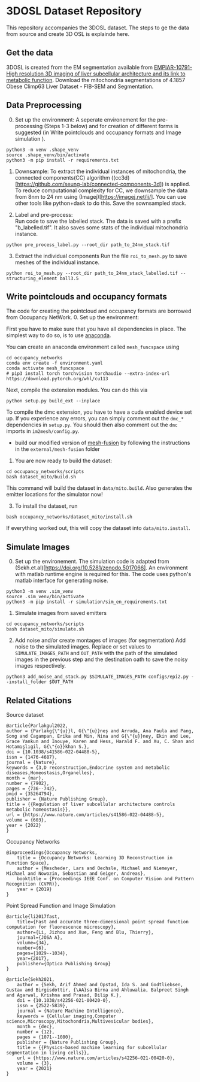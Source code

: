 # 3DOSL Dataset Repository

This repository accompanies the 3DOSL dataset. The steps to ge the data from source and create 3D OSL is explainde here. 

## Get the data
3DOSL is created from the EM segmentation available from [EMPIAR-10791-High resolution 3D imaging of liver subcellular architecture and its link to metabolic function](https://www.ebi.ac.uk/empiar/EMPIAR-10791/). Download the mitochondria segmentations of 4.1857 Obese Climp63 Liver Dataset - FIB-SEM and Segmentation. 


## Data Preprocessing 
0. Set up the environment: A seperate environement for the pre-processing (Steps 1-3 below) and for creation of different forms is suggested (in Write pointclouds and occupancy formats and Image simulation ). 
```
python3 -m venv .shape_venv
source .shape_venv/bin/activate
python3 -m pip install -r requirements.txt
```

1. Downsample: To extract the individual instances of mitochondria, the connected components(CC) algorithm ((cc3d)[https://github.com/seung-lab/connected-components-3d]) is applied. To reduce computational complexity for CC, we downsample the data from 8nm to 24 nm using (Imagej)[https://imagej.net/ij/]. You can use other tools like python+dask to do this. Save the sownsampled stack.  


2. Label and pre-process:  
Run code to save the labelled stack. The data is saved with a prefix "b_labelled.tif". It also saves some stats of the individual mitochondria instance. 
```
python pre_process_label.py --root_dir path_to_24nm_stack.tif
```
3.  Extract the individual components
Run the file `roi_to_mesh.py` to save meshes of the individual instance. 
```
python roi_to_mesh.py --root_dir path_to_24nm_stack_labelled.tif --structuring_element ball3.5 
```

##  Write pointclouds and occupancy formats 
The code for creating the pointcloud and occupancy formats are borrowed from Occupancy NetWork. 
0. Set up the environment:

First you have to make sure that you have all dependencies in place.
The simplest way to do so, is to use [anaconda](https://www.anaconda.com/). 

You can create an anaconda environment called `mesh_funcspace` using
```
cd occupancy_networks
conda env create -f environment.yaml
conda activate mesh_funcspace
# pip3 install torch torchvision torchaudio --extra-index-url https://download.pytorch.org/whl/cu113

```

Next, compile the extension modules.
You can do this via
```
python setup.py build_ext --inplace
```

To compile the dmc extension, you have to have a cuda enabled device set up.
If you experience any errors, you can simply comment out the `dmc_*` dependencies in `setup.py`.
You should then also comment out the `dmc` imports in `im2mesh/config.py`.
* build our modified version of [mesh-fusion](https://github.com/davidstutz/mesh-fusion) by following the instructions in the `external/mesh-fusion` folder


1. You are now ready to build the dataset:
```
cd occupancy_networks/scripts
bash dataset_mito/build.sh
``` 

This command will build the dataset in `data/mito.build`. Also generates the emitter locations for the simulator now! 

3. To install the dataset, run
```
bash occupancy_networks/dataset_mito/install.sh
```
If everything worked out, this will copy the dataset into `data/mito.install`.


## Simulate Images
0. Set up the environement. 
The simulation code is adapted from (Sekh.et.al)[https://doi.org/10.5281/zenodo.5017066]. An environment with matlab runtime engine is required for this. The code uses python's matlab interface for generating noise. 
```
python3 -m venv .sim_venv
source .sim_venv/bin/activate
python3 -m pip install -r simulation/sim_en_requirements.txt
```
1. Simulate images from saved emitters
```
cd occupancy_networks/scripts
bash dataset_mito/simulate.sh
```
2. Add noise and/or create montages of images (for segmentation)
Add noise to the simulated images. Replace or set values to `SIMULATE_IMAGES_PATH` and `OUT_PATH` with the path of the simulated images in the previous step and the destination oath to save the noisy images respectively. 
```
python3 add_noise_and_stack.py $SIMULATE_IMAGES_PATH configs/epi2.py --install_folder $OUT_PATH
```

## Related Citations
Source dataset

    @article{Parlakgul2022,
    author = {Parlakg{\"{u}}l, G{\"{u}}neş and Arruda, Ana Paula and Pang, Song and Cagampan, Erika and Min, Nina and G{\"{u}}ney, Ekin and Lee, Grace Yankun and Inouye, Karen and Hess, Harald F. and Xu, C. Shan and Hotamışlıgil, G{\"{o}}khan S.},
    doi = {10.1038/s41586-022-04488-5},
    issn = {1476-4687},
    journal = {Nature},
    keywords = {3,D reconstruction,Endocrine system and metabolic diseases,Homeostasis,Organelles},
    month = {mar},
    number = {7902},
    pages = {736--742},
    pmid = {35264794},
    publisher = {Nature Publishing Group},
    title = {{Regulation of liver subcellular architecture controls metabolic homeostasis}},
    url = {https://www.nature.com/articles/s41586-022-04488-5},
    volume = {603},
    year = {2022}
    }

Occupancy Networks

    @inproceedings{Occupancy Networks,
        title = {Occupancy Networks: Learning 3D Reconstruction in Function Space},
        author = {Mescheder, Lars and Oechsle, Michael and Niemeyer, Michael and Nowozin, Sebastian and Geiger, Andreas},
        booktitle = {Proceedings IEEE Conf. on Computer Vision and Pattern Recognition (CVPR)},
        year = {2019}
    }

Point Spread Function and Image Simulation

    @article{li2017fast,
        title={Fast and accurate three-dimensional point spread function computation for fluorescence microscopy},
        author={Li, Jizhou and Xue, Feng and Blu, Thierry},
        journal={JOSA A},
        volume={34},
        number={6},
        pages={1029--1034},
        year={2017},
        publisher={Optica Publishing Group}
    }

    @article{Sekh2021,
        author = {Sekh, Arif Ahmed and Opstad, Ida S. and Godtliebsen, Gustav and Birgisdottir, {\AA}sa Birna and Ahluwalia, Balpreet Singh and Agarwal, Krishna and Prasad, Dilip K.},
        doi = {10.1038/s42256-021-00420-0},
        issn = {2522-5839},
        journal = {Nature Machine Intelligence},
        keywords = {Cellular imaging,Computer science,Microscopy,Mitochondria,Multivesicular bodies},
        month = {dec},
        number = {12},
        pages = {1071--1080},
        publisher = {Nature Publishing Group},
        title = {{Physics-based machine learning for subcellular segmentation in living cells}},
        url = {https://www.nature.com/articles/s42256-021-00420-0},
        volume = {3},
        year = {2021}
    }




